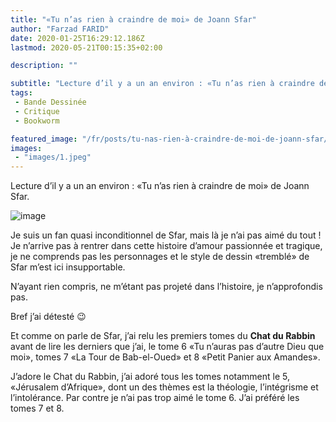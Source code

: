 ```yaml
---
title: "«Tu n’as rien à craindre de moi» de Joann Sfar"
author: "Farzad FARID"
date: 2020-01-25T16:29:12.186Z
lastmod: 2020-05-21T00:15:35+02:00

description: ""

subtitle: "Lecture d’il y a un an environ : «Tu n’as rien à craindre de moi» de Joann Sfar."
tags:
 - Bande Dessinée
 - Critique
 - Bookworm

featured_image: "/fr/posts/tu-nas-rien-à-craindre-de-moi-de-joann-sfar/images/1.jpeg" 
images:
 - "images/1.jpeg"
---
```


Lecture d’il y a un an environ : «Tu n’as rien à craindre de moi» de Joann Sfar.




![image](images/1.jpeg#layoutTextWidth)



Je suis un fan quasi inconditionnel de Sfar, mais là je n’ai pas aimé du tout ! Je n’arrive pas à rentrer dans cette histoire d’amour passionnée et tragique, je ne comprends pas les personnages et le style de dessin «tremblé» de Sfar m’est ici insupportable.

N’ayant rien compris, ne m’étant pas projeté dans l’histoire, je n’approfondis pas.

Bref j’ai détesté 😉

Et comme on parle de Sfar, j’ai relu les premiers tomes du **Chat du Rabbin** avant de lire les derniers que j’ai, le tome 6 «Tu n’auras pas d’autre Dieu que moi», tomes 7 «La Tour de Bab-el-Oued» et 8 «Petit Panier aux Amandes».

J’adore le Chat du Rabbin, j’ai adoré tous les tomes notamment le 5, «Jérusalem d’Afrique», dont un des thèmes est la théologie, l’intégrisme et l’intolérance. Par contre je n’ai pas trop aimé le tome 6. J’ai préféré les tomes 7 et 8.
